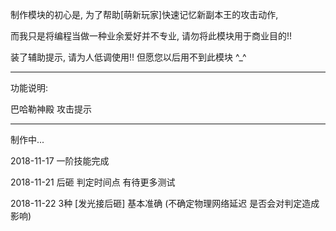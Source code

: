制作模块的初心是, 为了帮助[萌新玩家]快速记忆新副本王的攻击动作,

而我只是将编程当做一种业余爱好并不专业, 请勿将此模块用于商业目的!!

装了辅助提示, 请为人低调使用!! 但愿您以后用不到此模块 ^_^

------------------------------

功能说明:

巴哈勒神殿 攻击提示

------------------------------

制作中...

2018-11-17 一阶技能完成

2018-11-21 后砸 判定时间点 有待更多测试

2018-11-22 3种 [发光接后砸] 基本准确 (不确定物理网络延迟 是否会对判定造成影响)
